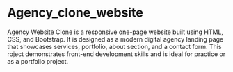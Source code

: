 # Agency_clone_website
Agency Website Clone is a responsive one-page website built using HTML, CSS, and Bootstrap. It is designed as a modern digital agency landing page that showcases services, portfolio, about section, and a contact form.  This roject demonstrates front-end development skills and is ideal for practice or as a portfolio project.
